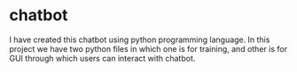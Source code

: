 # chatbot
I have created this chatbot using python programming language. In this project we have two python files in which one is for training, and other is for GUI through which users can interact with chatbot.
